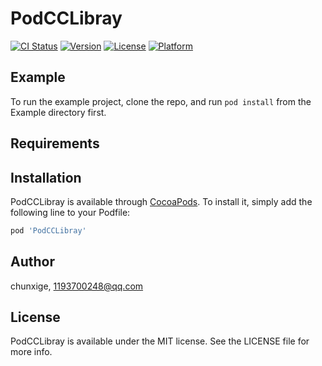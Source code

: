 # PodCCLibray

[![CI Status](https://img.shields.io/travis/chunxige/PodCCLibray.svg?style=flat)](https://travis-ci.org/chunxige/PodCCLibray)
[![Version](https://img.shields.io/cocoapods/v/PodCCLibray.svg?style=flat)](https://cocoapods.org/pods/PodCCLibray)
[![License](https://img.shields.io/cocoapods/l/PodCCLibray.svg?style=flat)](https://cocoapods.org/pods/PodCCLibray)
[![Platform](https://img.shields.io/cocoapods/p/PodCCLibray.svg?style=flat)](https://cocoapods.org/pods/PodCCLibray)

## Example

To run the example project, clone the repo, and run `pod install` from the Example directory first.

## Requirements

## Installation

PodCCLibray is available through [CocoaPods](https://cocoapods.org). To install
it, simply add the following line to your Podfile:

```ruby
pod 'PodCCLibray'
```

## Author

chunxige, 1193700248@qq.com

## License

PodCCLibray is available under the MIT license. See the LICENSE file for more info.
